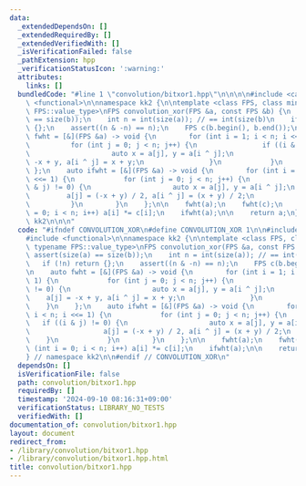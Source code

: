 ```yaml
---
data:
  _extendedDependsOn: []
  _extendedRequiredBy: []
  _extendedVerifiedWith: []
  _isVerificationFailed: false
  _pathExtension: hpp
  _verificationStatusIcon: ':warning:'
  attributes:
    links: []
  bundledCode: "#line 1 \"convolution/bitxor1.hpp\"\n\n\n\n#include <cassert>\n#include\
    \ <functional>\n\nnamespace kk2 {\n\ntemplate <class FPS, class mint = typename\
    \ FPS::value_type>\nFPS convolution_xor(FPS &a, const FPS &b) {\n    assert(size(a)\
    \ == size(b));\n    int n = int(size(a)); // == int(size(b)\n    if (!n) return\
    \ {};\n    assert((n & -n) == n);\n    FPS c(b.begin(), b.end());\n\n    auto\
    \ fwht = [&](FPS &a) -> void {\n        for (int i = 1; i < n; i <<= 1) {\n  \
    \          for (int j = 0; j < n; j++) {\n                if ((i & j) != 0) {\n\
    \                    auto x = a[j], y = a[i ^ j];\n                    a[j] =\
    \ -x + y, a[i ^ j] = x + y;\n                }\n            }\n        }\n   \
    \ };\n    auto ifwht = [&](FPS &a) -> void {\n        for (int i = 1; i < n; i\
    \ <<= 1) {\n            for (int j = 0; j < n; j++) {\n                if ((i\
    \ & j) != 0) {\n                    auto x = a[j], y = a[i ^ j];\n           \
    \         a[j] = (-x + y) / 2, a[i ^ j] = (x + y) / 2;\n                }\n  \
    \          }\n        }\n    };\n\n    fwht(a);\n    fwht(c);\n    for (int i\
    \ = 0; i < n; i++) a[i] *= c[i];\n    ifwht(a);\n\n    return a;\n}\n\n} // namespace\
    \ kk2\n\n\n"
  code: "#ifndef CONVOLUTION_XOR\n#define CONVOLUTION_XOR 1\n\n#include <cassert>\n\
    #include <functional>\n\nnamespace kk2 {\n\ntemplate <class FPS, class mint =\
    \ typename FPS::value_type>\nFPS convolution_xor(FPS &a, const FPS &b) {\n   \
    \ assert(size(a) == size(b));\n    int n = int(size(a)); // == int(size(b)\n \
    \   if (!n) return {};\n    assert((n & -n) == n);\n    FPS c(b.begin(), b.end());\n\
    \n    auto fwht = [&](FPS &a) -> void {\n        for (int i = 1; i < n; i <<=\
    \ 1) {\n            for (int j = 0; j < n; j++) {\n                if ((i & j)\
    \ != 0) {\n                    auto x = a[j], y = a[i ^ j];\n                \
    \    a[j] = -x + y, a[i ^ j] = x + y;\n                }\n            }\n    \
    \    }\n    };\n    auto ifwht = [&](FPS &a) -> void {\n        for (int i = 1;\
    \ i < n; i <<= 1) {\n            for (int j = 0; j < n; j++) {\n             \
    \   if ((i & j) != 0) {\n                    auto x = a[j], y = a[i ^ j];\n  \
    \                  a[j] = (-x + y) / 2, a[i ^ j] = (x + y) / 2;\n            \
    \    }\n            }\n        }\n    };\n\n    fwht(a);\n    fwht(c);\n    for\
    \ (int i = 0; i < n; i++) a[i] *= c[i];\n    ifwht(a);\n\n    return a;\n}\n\n\
    } // namespace kk2\n\n#endif // CONVOLUTION_XOR\n"
  dependsOn: []
  isVerificationFile: false
  path: convolution/bitxor1.hpp
  requiredBy: []
  timestamp: '2024-09-10 08:16:31+09:00'
  verificationStatus: LIBRARY_NO_TESTS
  verifiedWith: []
documentation_of: convolution/bitxor1.hpp
layout: document
redirect_from:
- /library/convolution/bitxor1.hpp
- /library/convolution/bitxor1.hpp.html
title: convolution/bitxor1.hpp
---
```

